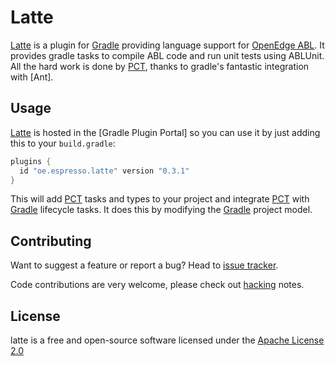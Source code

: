 
# Latte

[Latte] is a plugin for [Gradle] providing language support for
[OpenEdge ABL][openedge]. It provides gradle tasks to compile ABL code
and run unit tests using ABLUnit. All the hard work is done by [PCT],
thanks to gradle's fantastic integration with [Ant].

## Usage

[Latte] is hosted in the [Gradle Plugin Portal] so you
can use it by just adding this to your `build.gradle`:

```groovy
plugins {
  id "oe.espresso.latte" version "0.3.1"
}
```

This will add [PCT][] tasks and types to your project and integrate
[PCT] with [Gradle] lifecycle tasks. It does this by modifying the
[Gradle] project model.


## Contributing

Want to suggest a feature or report a bug? Head to [issue tracker][issues].

Code contributions are very welcome, please check out [hacking][] notes.

## License

latte is a free and open-source software licensed under the
[Apache License 2.0](https://github.com/espresso-latte/latte/LICENSE)

[gradle]: https://gradle.org/
[openedge]: https://www.progress.com/openedge
[latte]: https://github.com/espresso-latte/latte
[pct]: https://github.com/Riverside-Software/pct
[issues]: https://github.com/espresso-latte/latte/issues
[hacking]: HACKING.md
[grportal-grabl]: https://plugins.gradle.org/plugin/oe.espresso.latte
[grportal-grabl-base]: https://plugins.gradle.org/plugin/oe.espresso.latte-base
